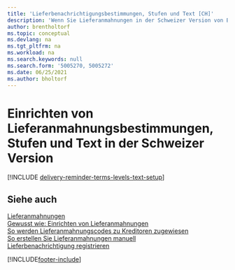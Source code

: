 ```yaml
---
title: 'Lieferbenachrichtigungsbestimmungen, Stufen und Text [CH]'
description: 'Wenn Sie Lieferanmahnungen in der Schweizer Version von Business Central verwenden möchten, müssen Sie Lieferanmahnungsmethoden, Stufen und Textnachrichten einrichten.'
author: brentholtorf
ms.topic: conceptual
ms.devlang: na
ms.tgt_pltfrm: na
ms.workload: na
ms.search.keywords: null
ms.search.form: '5005270, 5005272'
ms.date: 06/25/2021
ms.author: bholtorf
---
```

# Einrichten von Lieferanmahnungsbestimmungen, Stufen und Text in der Schweizer Version

[!INCLUDE [delivery-reminder-terms-levels-text-setup](../includes/ATCHDE/delivery-reminder-terms-levels-text-setup.md)]

## Siehe auch

[Lieferanmahnungen](delivery-reminders.md)  
[Gewusst wie: Einrichten von Lieferanmahnungen](how-to-set-up-delivery-reminders.md)  
[So werden Lieferanmahnungscodes zu Kreditoren zugewiesen](how-to-assign-delivery-reminder-codes-to-vendors.md)  
[So erstellen Sie Lieferanmahnungen manuell](how-to-create-delivery-reminders-manually.md)  
[Lieferbenachrichtigung registrieren](how-to-issue-delivery-reminders.md)  


[!INCLUDE[footer-include](../../includes/footer-banner.md)]